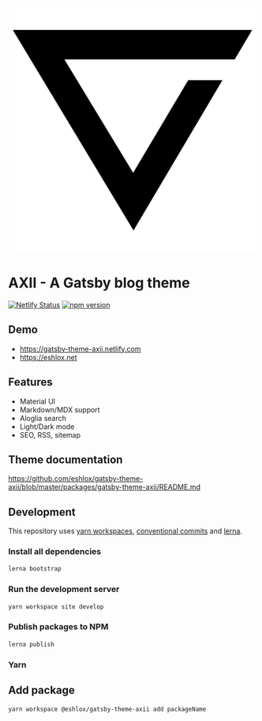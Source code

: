 <p align="center">
  <img width="500" height="500" src="https://raw.githubusercontent.com/eshlox/gatsby-theme-axii/master/packages/site/content/images/avatar.png" />
</p>

# AXII - A Gatsby blog theme

[![Netlify Status](https://api.netlify.com/api/v1/badges/e7989bb9-c63c-4670-9136-ebe5545459ed/deploy-status)](https://app.netlify.com/sites/gatsby-theme-axii/deploys)
[![npm version](https://badge.fury.io/js/%40eshlox%2Fgatsby-theme-axii.svg)](https://badge.fury.io/js/%40eshlox%2Fgatsby-theme-axii)

## Demo

- https://gatsby-theme-axii.netlify.com
- https://eshlox.net

## Features

- Material UI
- Markdown/MDX support
- Aloglia search
- Light/Dark mode
- SEO, RSS, sitemap

## Theme documentation

https://github.com/eshlox/gatsby-theme-axii/blob/master/packages/gatsby-theme-axii/README.md

## Development

This repository uses [yarn workspaces](https://yarnpkg.com/lang/en/docs/workspaces/), [conventional commits](https://www.conventionalcommits.org) and [lerna](https://lerna.js.org).

### Install all dependencies

```sh
lerna bootstrap
```

### Run the development server

```sh
yarn workspace site develop
```

### Publish packages to NPM

```sh
lerna publish
```

### Yarn

## Add package

```sh
yarn workspace @eshlox/gatsby-theme-axii add packageName
```
